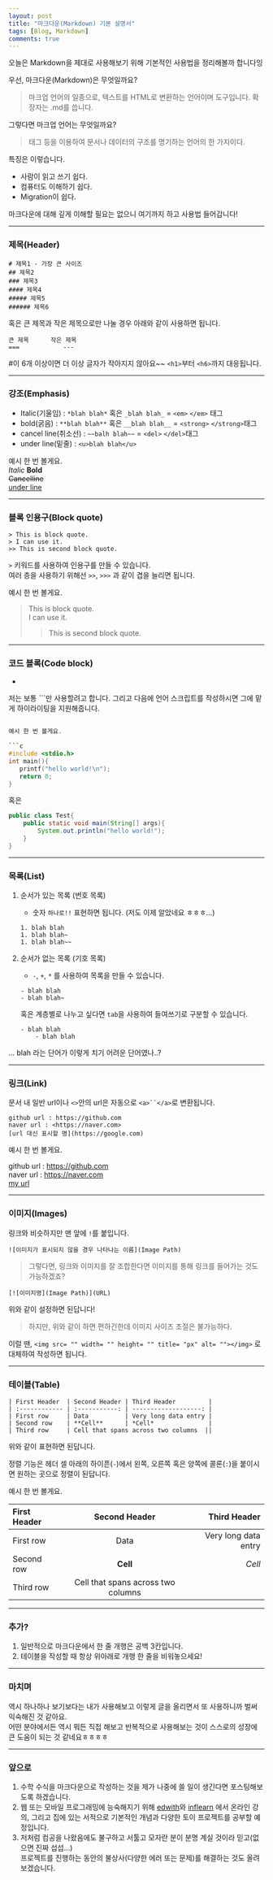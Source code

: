 ```yaml
---
layout: post
title: "마크다운(Markdown) 기본 설명서"
tags: [Blog, Markdown]
comments: true
---
```


오늘은 Markdown을 제대로 사용해보기 위해 기본적인 사용법을 정리해볼까 합니다잉   
   
우선, 마크다운(Markdown)은 무엇일까요?
> 마크업 언어의 일종으로, 텍스트를 HTML로 변환하는 언어이며 도구입니다. 확장자는 .md를 씁니다.

그렇다면 마크업 언어는 무엇일까요?
> 태그 등을 이용하여 문서나 데이터의 구조를 명기하는 언어의 한 가지이다.

특징은 이렇습니다.   
 - 사람이 읽고 쓰기 쉽다.   
 - 컴퓨터도 이해하기 쉽다.
 - Migration이 쉽다.

마크다운에 대해 깊게 이해할 필요는 없으니 여기까지 하고 사용법 들어갑니다!

---

### **제목(Header)**
```
# 제목1 - 가장 큰 사이즈
## 제목2
### 제목3
#### 제목4
##### 제목5
###### 제목6 
```
혹은 큰 제목과 작은 제목으로만 나눌 경우 아래와 같이 사용하면 됩니다.
```
큰 제목      작은 제목
===            ---
```
#이 6개 이상이면 더 이상 글자가 작아지지 않아요~~
`<h1>`부터 `<h6>`까지 대응됩니다.

---
### **강조(Emphasis)**
- Italic(기울임) : `*blah blah*` 혹은 `_blah blah_` = `<em>` `</em>` 태그   
- bold(굵음) : `**blah blah**` 혹은 `__blah blah__` = `<strong>` `</strong>`태그   
- cancel line(취소선) : `~~balh blah~~` = `<del>` `</del>`태그   
- under line(밑줄) : `<u>blah blah</u>`   

예시 한 번 볼게요.  
*Italic*
**Bold**   
~~Cancelline~~   
<u>under line</u>   

---
### **블록 인용구(Block quote)** ##
```
> This is block quote.
> I can use it.
>> This is second block quote.
```
`>` 키워드를 사용하여 인용구를 만들 수 있습니다.   
여러 층을 사용하기 위해선 `>>`, `>>>` 과 같이 겹을 늘리면 됩니다.   

예시 한 번 볼게요.
> This is block quote.   
> I can use it.
>> This is second block quote.

---
### **코드 블록(Code block)** ###
- ``` 혹은 \~\~~으로 감싼 텍스트
  
저는 보통 ```만 사용할려고 합니다. 그리고 다음에 언어 스크립트를 작성하시면 그에 맡게 하이라이팅을 지원해줍니다.
 ```c  이런식!  
   
예시 한 번 볼게요.

```c
#include <stdio.h>
int main(){
    printf("hello world!\n");
    return 0;
}
```
혹은
```java
public class Test{
    public static void main(String[] args){
        System.out.println("hello world!");
    }
}
```

---

### **목록(List)** ##
1. 순서가 있는 목록 (번호 목록)    
    - 숫자 `하나로!!` 표현하면 됩니다. (저도 이제 알았네요 ㅎㅎㅎ...)   
    ```
    1. blah blah   
    1. blah blah~
    1. blah blah~~
    ```

2. 순서가 없는 목록 (기호 목록)
    - `-`, `+`, `*` 를 사용하여 목록을 만들 수 있습니다.   
  
    ```
    - blah blah
    - blah blah~
    ```

    혹은 계층별로 나누고 싶다면 `tab`을 사용하여 들여쓰기로 구분할 수 있습니다.   

    ```
    - blah blah   
        - blah blah
    ```

... blah 라는 단어가 이렇게 치기 어려운 단어였나..?

---
### **링크(Link)** ###
문서 내 일반 url이나 `<>`안의 url은 자동으로 `<a>``</a>`로 변환됩니다.
```
github url : https://github.com
naver url : <https://naver.com>
[url 대신 표시할 명](https://google.com)
```
예시 한 번 볼게요.   

github url : https://github.com   
naver url : <https://naver.com>   
[my url](https://LazyyyDev.github.io)

---
### **이미지(Images)** ##
링크와 비슷하지만 맨 앞에 `!`를 붙입니다.
```
![이미지가 표시되지 않을 경우 나타나는 이름](Image Path)
```

>그렇다면, 링크와 이미지를 잘 조합한다면 이미지를 통해 링크를 들어가는 것도 가능하겠죠?

```
[![이미지명](Image Path)](URL)
```
위와 같이 설정하면 된답니다!

>하지만, 위와 같이 하면 편하긴한데 이미지 사이즈 조절은 불가능하다.

이럴 땐, `<img src= "" width= "" height= "" title= "px" alt= ""></img>` 로 대체하여 작성하면 됩니다.

---
### **테이블(Table)** ###
```
| First Header  | Second Header | Third Header         |
| :------------ | :-----------: | -------------------: |
| First row     | Data          | Very long data entry |
| Second row    | **Cell**      | *Cell*               |
| Third row     | Cell that spans across two columns  ||
```
위와 같이 표현하면 된답니다.

정렬 기능은 헤더 셀 아래의 하이픈(`-`)에서 왼쪽, 오른쪽 혹은 양쪽에 콜론(`:`)을 붙이시면 원하는 곳으로 정렬이 된답니다.

예시 한 번 볼게요.   

| First Header  | Second Header | Third Header         |
| :------------ | :------------: | ------------: |
| First row     | Data          | Very long data entry |
| Second row    | **Cell**      | *Cell*               |
| Third row     | Cell that spans across two columns  ||

---
### **추가?** ###
1. 일반적으로 마크다운에서 한 줄 개행은 공백 3칸입니다.
2. 테이블을 작성할 때 항상 위아래로 개행 한 줄을 비워놓으세요!

---
### **마치며** ###
역시 하나하나 보기보다는 내가 사용해보고 이렇게 글을 올리면서 또 사용하니까 벌써 익숙해진 것 같아요.    
어떤 분야에서든 역시 뭐든 직접 해보고 반복적으로 사용해보는 것이 스스로의 성장에 큰 도움이 되는 것 같네요ㅎㅎㅎㅎ

---
### **앞으로** ###
1. 수학 수식을 마크다운으로 작성하는 것을 제가 나중에 쓸 일이 생긴다면 포스팅해보도록 하겠습니다.
2. 웹 또는 모바일 프로그래밍에 능숙해지기 위해 [edwith](https://www.edwith.org/)와 [inflearn](https://www.inflearn.com/) 에서 온라인 강의, 그리고 집에 있는 서적으로 기본적인 개념과 다양한 토이 프로젝트를 공부할 예정입니다.
3. 저처럼 컴공을 나왔음에도 불구하고 서툴고 모자란 분이 분명 계실 것이라 믿고(없으면 진짜 섭섭...)   
   프로젝트를 진행하는 동안의 불상사(다양한 에러 또는 문제)를 해결하는 것도 올려보겠습니다.